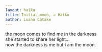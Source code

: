 ```yaml
---
layout: haiku
title: Initial_moon, a Haiku
author: Luana Catake
---
```


the moon comes to find me in the darkness<br>
she started to share her light...<br>
now the darkness is me but I am the moon.<br>